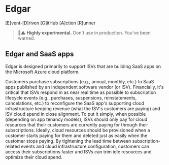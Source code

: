 # Edgar
[E]vent-[D]riven [G]itHub [A]ction [R]unner

> 🧪⚠️ __Highly experimental.__ Don't use in production. You've been warned.

## Edgar and SaaS apps

Edgar is designed primarily to support ISVs that are building SaaS apps on the Microsoft Azure cloud platform.

Customers purchase subscriptions (e.g., annual, monthly, etc.) to SaaS apps published by an independent software vendor (or ISV). Financially, it's critical that ISVs respond in as near real time as possible to subscription lifecycle events (e.g., purchases, suspensions, reinstatements, cancelations, etc.) to reconfigure the SaaS app's supporting cloud infrastructure keeping revenue (what the ISV's customers are paying) and ISV cloud spend in close alignment. To put it simply, when possible (depending on app tenancy models), ISVs should only pay for cloud resources that their customers are currently paying for through their subscriptions. Ideally, cloud resources should be provisioned when a customer starts paying for them and deleted just as easily when the customer stops paying. By tightening the lead time between subscription-related events and cloud infrastructure configuration, customers can access their subscriptions faster and ISVs can trim idle resources and optimize their cloud spend.

